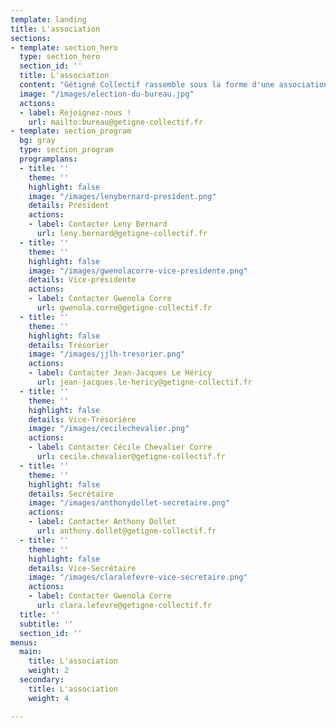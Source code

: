 ```yaml
---
template: landing
title: L'association
sections:
- template: section_hero
  type: section_hero
  section_id: ''
  title: L'association
  content: "Gétigné Collectif rassemble sous la forme d'une association celles et ceux qui souhaitent s'engager dans la vie de la commune et se réapproprier la politique. Échanger, réfléchir, rêver et lancer des projets porteurs de sens, solidaires et écologiques."
  image: "/images/election-du-bureau.jpg"
  actions:
  - label: Rejoignez-nous !
    url: mailto:bureau@getigne-collectif.fr
- template: section_program
  bg: gray
  type: section_program
  programplans:
  - title: ''
    theme: ''
    highlight: false
    image: "/images/lenybernard-president.png"
    details: Président
    actions:
    - label: Contacter Leny Bernard
      url: leny.bernard@getigne-collectif.fr
  - title: ''
    theme: ''
    highlight: false
    image: "/images/gwenolacorre-vice-presidente.png"
    details: Vice-présidente
    actions:
    - label: Contacter Gwenola Corre
      url: gwenola.corre@getigne-collectif.fr
  - title: ''
    theme: ''
    highlight: false
    details: Trésorier
    image: "/images/jjlh-tresorier.png"
    actions:
    - label: Contacter Jean-Jacques Le Héricy
      url: jean-jacques.le-hericy@getigne-collectif.fr
  - title: ''
    theme: ''
    highlight: false
    details: Vice-Trésorière
    image: "/images/cecilechevalier.png"
    actions:
    - label: Contacter Cécile Chevalier Corre
      url: cecile.chevalier@getigne-collectif.fr
  - title: ''
    theme: ''
    highlight: false
    details: Secrétaire
    image: "/images/anthonydollet-secretaire.png"
    actions:
    - label: Contacter Anthony Dollet
      url: anthony.dollet@getigne-collectif.fr
  - title: ''
    theme: ''
    highlight: false
    details: Vice-Secrétaire
    image: "/images/claralefevre-vice-secretaire.png"
    actions:
    - label: Contacter Gwenola Corre
      url: clara.lefevre@getigne-collectif.fr
  title: ''
  subtitle: ''
  section_id: ''
menus:
  main:
    title: L'association
    weight: 2
  secondary:
    title: L'association
    weight: 4

---
```

